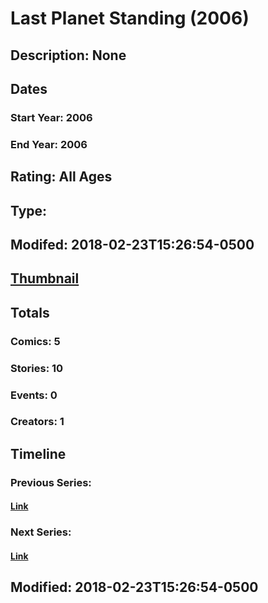 # Last Planet Standing (2006)
## Description: None
## Dates
### Start Year: 2006
### End Year: 2006
## Rating: All Ages
## Type: 
## Modifed: 2018-02-23T15:26:54-0500
## [Thumbnail](http://i.annihil.us/u/prod/marvel/i/mg/7/30/5a9078f75b5f5.jpg)
## Totals
### Comics: 5
### Stories: 10
### Events: 0
### Creators: 1
## Timeline
### Previous Series: 
#### [Link]()
### Next Series: 
#### [Link]()
## Modified: 2018-02-23T15:26:54-0500